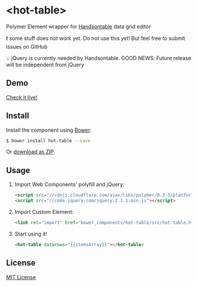 # &lt;hot-table&gt;

Polymer Element wrapper for [Handsontable](http://handsontable.com/) data grid editor

:exclamation: some stuff does not work yet. Do not use this yet! But feel free to submit issues on GitHub

:bulb: jQuery is currently needed by Handsontable. GOOD NEWS: Future release will be independent from jQuery

## Demo

[Check it live!](http://warpech.github.io/hot-table)

## Install

Install the component using [Bower](http://bower.io/):

```sh
$ bower install hot-table --save
```

Or [download as ZIP](https://github.com/warpech/hot-table/archive/gh-pages.zip).

## Usage

1. Import Web Components' polyfill and jQuery:

    ```html
    <script src="//cdnjs.cloudflare.com/ajax/libs/polymer/0.3.3/platform.js"></script>
    <script src="//code.jquery.com/jquery-2.1.1.min.js"></script>
    ```

2. Import Custom Element:

    ```html
    <link rel="import" href="bower_components/hot-table/src/hot-table.html">
    ```

3. Start using it!

    ```html
    <hot-table datarows="{{itemsArray}}"></hot-table>
    ```

## License

[MIT License](http://opensource.org/licenses/MIT)
